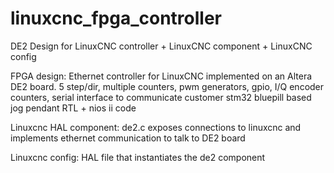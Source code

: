 # linuxcnc_fpga_controller
DE2 Design for LinuxCNC controller + LinuxCNC component + LinuxCNC config 

FPGA design:
  Ethernet controller for LinuxCNC implemented on an Altera DE2 board.
  5 step/dir, multiple counters, pwm generators, gpio, I/Q encoder counters, serial interface to communicate customer stm32 bluepill based jog pendant
  RTL + nios ii code
  
Linuxcnc HAL component:
  de2.c exposes connections to linuxcnc and implements ethernet communication to talk to DE2 board

Linuxcnc config:
  HAL file that instantiates the de2 component
